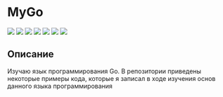 # MyGo
[![](https://img.shields.io/badge/platforms-All_with_Go-3778AE.svg)](https://github.com/Zalexanninev15/MyGo)
[![](https://img.shields.io/badge/written_on-Go-00ADD8.svg?logo=go)](https://github.com/Zalexanninev15/MyGo)
[![](https://img.shields.io/github/last-commit/Zalexanninev15/MyGo.svg)](https://github.com/Zalexanninev15/MyGo/commits/master)
[![](https://img.shields.io/github/stars/Zalexanninev15/MyGo.svg)](https://github.com/Zalexanninev15/MyGo/stargazers)
[![](https://img.shields.io/github/forks/Zalexanninev15/MyGo.svg)](https://github.com/Zalexanninev15/MyGo/network/members)
[![](https://img.shields.io/badge/license-GPLv3-ligthgreen.svg)](LICENSE)
[![](https://img.shields.io/badge/donate-Buy_Me_a_Coffee-F94400.svg)](https://zalexanninev15.jimdofree.com/buy-me-a-coffee)

## Описание

Изучаю язык программирования Go. В репозитории приведены некоторые примеры кода, которые я записал в ходе изучения основ данного языка программирования
